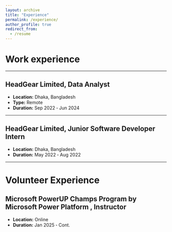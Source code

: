 ```yaml
---
layout: archive
title: "Experience"
permalink: /experience/
author_profile: true
redirect_from:
  - /resume
---
```

Work experience
======

---
## HeadGear Limited, Data Analyst
- **Location:** Dhaka, Bangladesh
- **Type:** Remote
- **Duration:** Sep 2022 ‑ Jun 2024

---
## HeadGear Limited, Junior Software Developer Intern
- **Location:** Dhaka, Bangladesh
- **Duration:** May 2022 ‑ Aug 2022


---
# Volunteer Experience
## Microsoft PowerUP Champs Program by Microsoft Power Platform , Instructor
- **Location:** Online
- **Duration:** Jan 2025 ‑ Cont.
